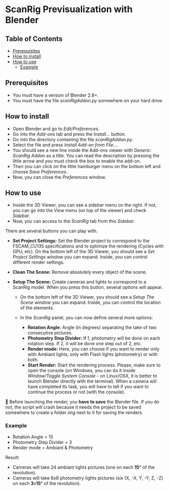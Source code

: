 <!-- omit in toc -->
# ScanRig Previsualization with Blender

<!-- omit in toc -->
## Table of Contents

- [Prerequisites](#prerequisites)
- [How to install](#how-to-install)
- [How to use](#how-to-use)
  - [Example](#example)

## Prerequisites

- You must have a version of Blender 2.8+.
- You must have the file *scanRigAddon.py* somewhere on your hard drive.

## How to install

- Open Blender and go to *Edit/Preferences*.
- Go into the *Add-ons* tab and press the *Install...* button.
- Go into the directory containing the file *scanRigAddon.py*.
- Select the file and press *Install Add-on from File...*.
- You should see a new line inside the Add-ons viewer with *Generic: ScanRig Addon* as a title. You can read the description by pressing the little arrow and you must check the box to enable the add-on.
- Then you can click on the little hamburger menu on the bottom left and choose *Save Preferences*.
- Now, you can close the *Preferences* window.

## How to use

- Inside the 3D Viewer, you can see a sidebar menu on the right. If not, you can go into the *View* menu (on top of the viewer) and check *Sidebar*.
- Now, you can access to the *ScanRig* tab from this *Sidebar*.

There are several buttons you can play with.

- **Set Project Settings:** Set the Blender project to correspond to the FSCAM_CU135 specifications and to optimize the rendering (Cycles with GPU, etc). On the bottom left of the 3D Viewer, you should see a *Set Project Settings* window you can expand. Inside, you can control different render settings.
- **Clean The Scene:** Remove absolutely every object of the scene.
- **Setup The Scene:** Create cameras and lights to correspond to a ScanRig model. When you press this button, several options will appear.

  -  On the bottom left of the 3D Viewer, you should see a *Setup The Scene* window you can expand. Inside, you can control the location of the elements.
  -  In the *ScanRig* panel, you can now define several more options:

        - **Rotation Angle:** Angle (in degrees) separating the take of two consecutive pictures.
        - **Photometry Step Divider:** If 1, photometry will be done on each rotation step. If 2, it will be done one step out of 2, etc.
        - **Render mode:** Here, you can choose if you want to render only with Ambiant lights, only with Flash lights (photometry) or with both.
        - **Start Render:** Start the rendering process. Please, make sure to open the console (on Windows, you can do it inside *Window/Toggle System Console* - on Linux/OSX, it is better to launch Blender directly with the terminal). When a camera will have completed its task, you will have to tell if you want to continue the process or not (with the console).

:construction: Before launching the render, you **have to save** the Blender file. If you do not, the script will crash because it needs the project to be saved somewhere to create a folder *img* next to it for saving the renders.

### Example

- Rotation Angle = 15
- Photometry Step Divider = 3
- Render mode = Ambiant & Photometry

Result:

- Cameras will take 24 ambiant lights pictures (one on each **15**° of the revolution).
- Cameras will take 6x8 photometry lights pictures (six (X, -X, Y, -Y, Z, -Z) on each **3**x**15**° of the revolution).